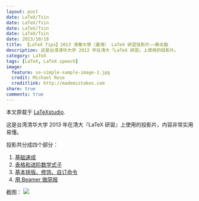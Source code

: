 ```yaml
---
layout: post
date: LaTeX/Tsin
date: LaTeX/Tsin
date: LaTeX/Tsin
date: LaTeX/Tsin
date: 2013/10/18
title: 【LaTeX Tips】2013 清華大學（臺灣） LaTeX 研習投影片——蔡炎龍
description: 这是台湾清华大学 2013 年在清大『LaTeX 研習』上使用的投影片。
category: LaTeX
tags: [LaTeX, LaTeX speech]
image:
  feature: so-simple-sample-image-1.jpg
  credit: Michael Rose
  creditlink: http://mademistakes.com
share: true
comments: true
---
```

本文原载于 [LaTeXstudio](http://www.latexstudio.net/2013-qing-hua-university-latex-developed-its-idiosyncrasies-and-powerpoint-cai-yan-south-dragon/).

这是台湾清华大学 2013 年在清大『LaTeX 研習』上使用的投影片，内容非常实用易懂。

<!--more-->

投影共分成四个部分：

1. [基础速成]({{site.root}}/attachment/TsinghuaLaTeX/latex01.pdf)
1. [表格和进阶数学式子]({{site.root}}/attachment/TsinghuaLaTeX/latex02.pdf)
2. [基本排版、修饰、自订命令]({{site.root}}/attachment/TsinghuaLaTeX/latex03.pdf)
2. [用 Beamer 做简报]({{site.root}}/attachment/TsinghuaLaTeX/latex04.pdf)

截图：
![](http://www.latexstudio.net/wp-content/uploads/2013/10/caiyanlong20131016081801.png)

